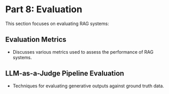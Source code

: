# Part 8: Evaluation

This section focuses on evaluating RAG systems:

## Evaluation Metrics
- Discusses various metrics used to assess the performance of RAG systems.
  
## LLM-as-a-Judge Pipeline Evaluation
- Techniques for evaluating generative outputs against ground truth data.

